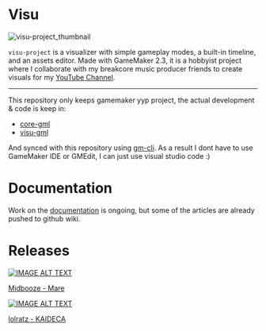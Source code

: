 # Visu

![visu-project_thumbnail](https://github.com/Alkapivo/visu-project/assets/22237843/6d626287-f403-4bc3-b898-49dc9eb39368)

`visu-project` is a visualizer with simple gameplay modes, a built-in timeline, and an assets editor. Made with GameMaker 2.3, it is a hobbyist project where I collaborate with my breakcore music producer friends to create visuals for my [YouTube Channel](https://www.youtube.com/Alkapivo).

---

This repository only keeps gamemaker yyp project, the actual development & code is keep in:
- [core-gml](https://github.com/Alkapivo/core-gml)
- [visu-gml](https://github.com/Alkapivo/visu-gml)

And synced with this repository using [gm-cli](https://github.com/Alkapivo/gm-cli). As a result I dont have to use GameMaker IDE or GMEdit, I can just use visual studio code :) 

# Documentation

Work on the [documentation](https://github.com/Alkapivo/visu-project/wiki/1.-UI-overview) is ongoing, but some of the articles are already pushed to github wiki.

# Releases

[![IMAGE ALT TEXT](http://img.youtube.com/vi/EXu2Jr_6CNQ/0.jpg)](http://www.youtube.com/watch?v=EXu2Jr_6CNQ "Midbooze - Mare")

[Midbooze - Mare](https://github.com/Alkapivo/visu-project/releases/tag/v0.24.05.30-beta)

[![IMAGE ALT TEXT](http://img.youtube.com/vi/FxSHhKtvFsA/0.jpg)](http://www.youtube.com/watch?v=FxSHhKtvFsA_6CNQ "lolratz - KAIDECA")

[lolratz - KAIDECA](https://github.com/Alkapivo/visu-project/releases/tag/v0.24.04.30-beta)
